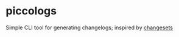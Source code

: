 # piccologs

Simple CLI tool for generating changelogs; inspired by [changesets](https://github.com/changesets/changesets)
